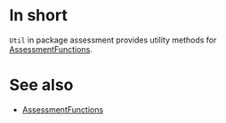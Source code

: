 # In short

`Util` in package assessment provides utility methods for [AssessmentFunctions](./AssessmentFunction).

# See also
* [AssessmentFunctions](./AssessmentFunction)


